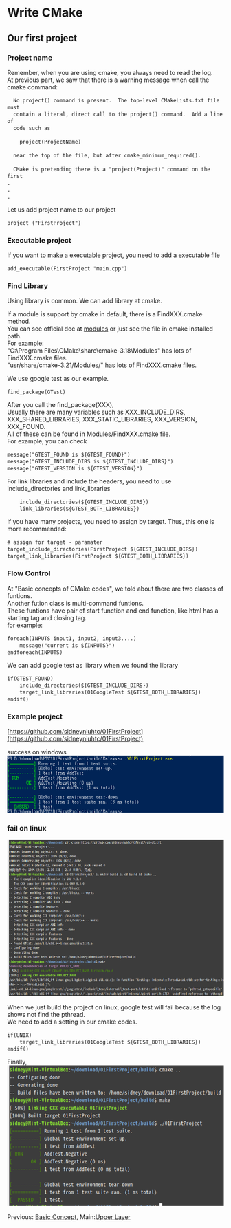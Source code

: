 # Write CMake

## Our first project

### Project name

Remember, when you are using cmake, you always need to read the log.  
At previous part, we saw that there is a warning message when call the cmake command:
```
  No project() command is present.  The top-level CMakeLists.txt file must
  contain a literal, direct call to the project() command.  Add a line of
  code such as

    project(ProjectName)

  near the top of the file, but after cmake_minimum_required().

  CMake is pretending there is a "project(Project)" command on the first
.
.
.
```

Let us add project name to our project
```
project ("FirstProject")
```


### Executable project

If you want to make a executable project, you need to add a executable file
```
add_executable(FirstProject "main.cpp")
```

### Find Library

Using library is common. We can add library at cmake.  

If a module is support by cmake in default, there is a FindXXX.cmake method.  
You can see official doc at [modules](https://cmake.org/cmake/help/latest/manual/cmake-modules.7.html) or just see the file in cmake installed path.  
For example:   
"C:\Program Files\CMake\share\cmake-3.18\Modules" has lots of FindXXX.cmake files.  
"usr/share/cmake-3.21/Modules/" has lots of FindXXX.cmake files.  

We use google test as our example.
```
find_package(GTest)

```

After you call the find_package(XXX),  
Usually there are many variables such as XXX_INCLUDE_DIRS, XXX_SHARED_LIBRARIES, XXX_STATIC_LIBRARIES, XXX_VERSION, XXX_FOUND.  
All of these can be found in Modules/FindXXX.cmake file.  
For example, you can check
```
message("GTEST_FOUND is ${GTEST_FOUND}")
message("GTEST_INCLUDE_DIRS is ${GTEST_INCLUDE_DIRS}")
message("GTEST_VERSION is ${GTEST_VERSION}")

```

For link libraries and include the headers, you need to use include_directories and link_libraries
```
    include_directories(${GTEST_INCLUDE_DIRS})
    link_libraries(${GTEST_BOTH_LIBRARIES})
```

If you have many projects, you need to assign by target.
Thus, this one is more recommended:
```
# assign for target - paramater
target_include_directories(FirstProject ${GTEST_INCLUDE_DIRS})
target_link_libraries(FirstProject ${GTEST_BOTH_LIBRARIES})
```

### Flow Control

At "Basic concepts of CMake codes", we told about there are two classes of funtions.  
Another fution class is multi-command funtions.  
These funtions have pair of start function and end function, like html has a starting tag and closing tag.  
for example:
```
foreach(INPUTS input1, input2, input3....)
    message("current is ${INPUTS}")
endforeach(INPUTS)
```

We can add google test as library when we found the library
```
if(GTEST_FOUND)
    include_directories(${GTEST_INCLUDE_DIRS})
    target_link_libraries(01GoogleTest ${GTEST_BOTH_LIBRARIES})
endif()

```

### Example project
[https://github.com/sidneyniuhtc/01FirstProject](https://github.com/sidneyniuhtc/01FirstProject)  

success on windows  
<img src="https://github.com/sidneyniuhtc/sidneyniuhtc.github.io/raw/master/CMakeTutorial/2.%20Write/01%20Fist%20Project/Windows.PNG"/>


### fail on linux
<img src="https://github.com/sidneyniuhtc/sidneyniuhtc.github.io/raw/master/CMakeTutorial/2.%20Write/01%20Fist%20Project/Fail%20on%20Linux.PNG"/>

When we just build the project on linux, google test will fail because the log shows not find the pthread.  
We need to add a setting in our cmake codes.
```
if(UNIX)
    target_link_libraries(01GoogleTest ${GTEST_BOTH_LIBRARIES})
endif()
```
Finally,  
<img src="https://github.com/sidneyniuhtc/sidneyniuhtc.github.io/raw/master/CMakeTutorial/2.%20Write/01%20Fist%20Project/Success%20on%20Linux.PNG"/>



Previous: [Basic Concept](../00%20Basic%20Concept), 
Main:[Upper Layer](../../)
